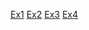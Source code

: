 [Ex1](https://ahmedfahmi0.github.io/RWD-Tasks/Day1/RWDex1.html)
[Ex2](https://ahmedfahmi0.github.io/RWD-Tasks/Day1/RWDex2.html)
[Ex3](https://ahmedfahmi0.github.io/RWD-Tasks/Day1/RWDex3.html)
[Ex4](https://ahmedfahmi0.github.io/RWD-Tasks/Day1/RWDex4.html)
